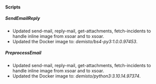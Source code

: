 
#### Scripts

##### SendEmailReply

- Updated send-mail, reply-mail, get-attachments, fetch-incidents to handle inline image from xsoar and to xsoar.
- Updated the Docker image to: *demisto/bs4-py3:1.0.0.97453*.

##### PreprocessEmail

- Updated send-mail, reply-mail, get-attachments, fetch-incidents to handle inline image from xsoar and to xsoar.
- Updated the Docker image to: *demisto/python3:3.10.14.97374*.


